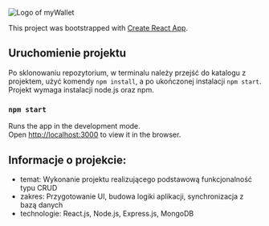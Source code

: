 ![Logo of myWallet](https://octodex.github.com/images/yaktocat.png)

This project was bootstrapped with [Create React App](https://github.com/facebook/create-react-app).

## Uruchomienie projektu

Po sklonowaniu repozytorium, w terminalu należy przejść do katalogu z projektem, użyć komendy `npm install`, a po ukończonej instalacji `npm start`. Projekt wymaga instalacji node.js oraz npm.

### `npm start`

Runs the app in the development mode.<br />
Open [http://localhost:3000](http://localhost:3000) to view it in the browser.

## Informacje o projekcie:

- temat: Wykonanie projektu realizującego podstawową funkcjonalność typu CRUD
- zakres: Przygotowanie UI, budowa logiki aplikacji, synchronizacja z bazą danych
- technologie: React.js, Node.js, Express.js, MongoDB
